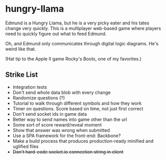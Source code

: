 hungry-llama
============

Edmund is a Hungry Llama, but he is a very picky eater and his tates change very quickly. This is a multiplayer
web-based game where players need to quickly figure out what to feed Edmund.

Oh, and Edmund only communicates through digital logic diagrams. He's weird like that. 

(Hat tip to the Apple II game Rocky's Boots, one of my favorites.)

## Strike List
- Integration tests
- Don't send whole data blob with every change
- Randomize questions (?)
- Tutorial to walk through different symbols and how they work
- Timer on questions. Score based on time, not just first correct
- Don't send socket ids in game data
- Better way to send names into game other than the url
- Some sort of score reward/reveal moment
- Show that answer was wrong when submitted
- Use a SPA framework for the front-end: Backbone?
- Make a build process that produces production-ready minified and uglified files
- ~~Don't hard-code socket.io connection string in client~~